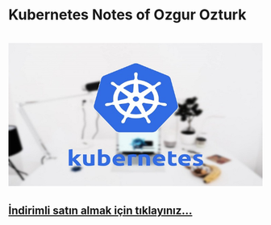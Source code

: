 # Kubernetes Notes of Ozgur Ozturk




# <img src="./banner.jpg">


##  <a href="https://ayti.tech/k8s">İndirimli satın almak için tıklayınız...</a>


